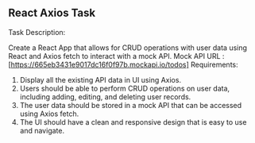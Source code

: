 ## React Axios Task
Task Description:

Create a React App that allows for CRUD operations with user data using React and Axios fetch
to interact with a mock API.
Mock API URL : [https://665eb3431e9017dc16f0f97b.mockapi.io/todos]
Requirements:
1. Display all the existing API data in UI using Axios.
2. Users should be able to perform CRUD operations on user data, including adding,
editing, and deleting user records.
3. The user data should be stored in a mock API that can be accessed using Axios fetch.
4. The UI should have a clean and responsive design that is easy to use and navigate.
